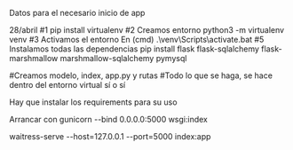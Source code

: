 Datos para el necesario inicio de app

28/abril
#1
pip install virtualenv
#2
Creamos entorno
python3 -m virtualenv venv
#3
Activamos el entorno
En (cmd)
.\venv\Scripts\activate.bat
#5
Instalamos todas las dependencias
pip install flask flask-sqlalchemy flask-marshmallow marshmallow-sqlalchemy pymysql

#Creamos modelo, index, app.py y rutas
#Todo lo que se haga, se hace dentro del entorno virtual sí o sí

Hay que instalar los requirements para su uso


Arrancar con
gunicorn --bind 0.0.0.0:5000 wsgi:index

waitress-serve --host=127.0.0.1 --port=5000 index:app